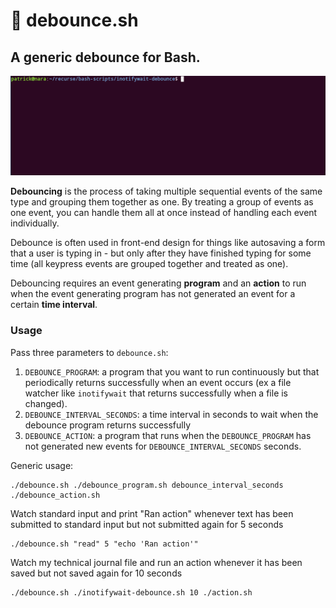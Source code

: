 # 🎱 debounce.sh
## A generic debounce for Bash.

![gif of script running on command line](debounce.gif)

__Debouncing__ is the process of taking multiple sequential events of the same type and grouping them together as one. By treating a group of events as one event, you can handle them all at once instead of handling each event individually.

Debounce is often used in front-end design for things like autosaving a form that a user is typing in - but only after they have finished typing for some time (all keypress events are grouped together and treated as one).

Debouncing requires an event generating __program__ and an __action__ to run when the event generating program has not generated an event for a certain __time interval__.

### Usage

Pass three parameters to `debounce.sh`:
1) `DEBOUNCE_PROGRAM`: a program that you want to run continuously but that periodically returns successfully when an event occurs (ex a file watcher like `inotifywait` that returns successfully when a file is changed).
2) `DEBOUNCE_INTERVAL_SECONDS`: a time interval in seconds to wait when the debounce program returns successfully
3) `DEBOUNCE_ACTION`: a program that runs when the `DEBOUNCE_PROGRAM` has not generated new events for `DEBOUNCE_INTERVAL_SECONDS` seconds.

Generic usage:

```
./debounce.sh ./debounce_program.sh debounce_interval_seconds ./debounce_action.sh
```

Watch standard input and print "Ran action" whenever text has been submitted to standard input but not submitted again for 5 seconds
```
./debounce.sh "read" 5 "echo 'Ran action'"
```
Watch my technical journal file and run an action whenever it has been saved but not saved again for 10 seconds

```
./debounce.sh ./inotifywait-debounce.sh 10 ./action.sh
```
